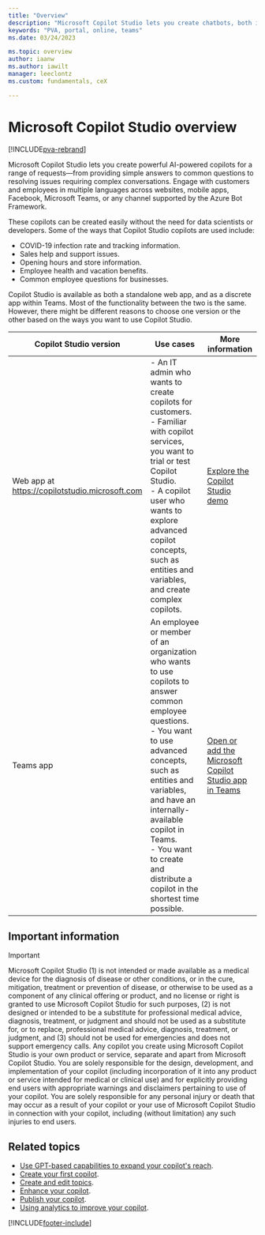 ```yaml
---
title: "Overview"
description: "Microsoft Copilot Studio lets you create chatbots, both in a dedicated online web app and as a Microsoft Teams app."
keywords: "PVA, portal, online, teams"
ms.date: 03/24/2023

ms.topic: overview
author: iaanw
ms.author: iawilt
manager: leeclontz
ms.custom: fundamentals, ceX

---
```


# Microsoft Copilot Studio overview

[!INCLUDE[pva-rebrand](includes/pva-rebrand.md)]

Microsoft Copilot Studio lets you create powerful AI-powered copilots for a range of requests—from providing simple answers to common questions to resolving issues requiring complex conversations. Engage with customers and employees in multiple languages across websites, mobile apps, Facebook, Microsoft Teams, or any channel supported by the Azure Bot Framework.

These copilots can be created easily without the need for data scientists or developers. Some of the ways that Copilot Studio copilots are used include:

- COVID-19 infection rate and tracking information.
- Sales help and support issues.
- Opening hours and store information.
- Employee health and vacation benefits.
- Common employee questions for businesses.

Copilot Studio is available as both a standalone web app, and as a discrete app within Teams. Most of the functionality between the two is the same. However, there might be different reasons to choose one version or the other based on the ways you want to use Copilot Studio.

| Copilot Studio version | Use cases | More information |
| -------------------------------- | --------- | ---------------- |
| Web app at https://copilotstudio.microsoft.com | - An IT admin who wants to create copilots for customers. <br> - Familiar with copilot services, you want to trial or test Copilot Studio.<br> - A copilot user who wants to explore advanced copilot concepts, such as entities and variables, and create complex copilots. | [Explore the Copilot Studio demo](https://web.powerva.microsoft.com/tryit?azure-portal=true) |
| Teams app | An employee or member of an organization who wants to use copilots to answer common employee questions. <br> - You want to use advanced concepts, such as entities and variables, and have an internally-available copilot in Teams.<br> - You want to create and distribute a copilot in the shortest time possible. | [Open or add the Microsoft Copilot Studio app in Teams](https://aka.ms/PVATeamsApp?azure-portal=true) |

## Important information

> [!IMPORTANT]
> <!-- Microsoft Legal required disclosure, do not modify -->
> Microsoft Copilot Studio (1) is not intended or made available as a medical device for the diagnosis of disease or other conditions, or in the cure, mitigation, treatment or prevention of disease, or otherwise to be used as a component of any clinical offering or product, and no license or right is granted to use Microsoft Copilot Studio for such purposes, (2) is not designed or intended to be a substitute for professional medical advice, diagnosis, treatment, or judgment and should not be used as a substitute for, or to replace, professional medical advice, diagnosis, treatment, or judgment, and (3) should not be used for emergencies and does not support emergency calls. Any copilot you create using Microsoft Copilot Studio is your own product or service, separate and apart from Microsoft Copilot Studio. You are solely responsible for the design, development, and implementation of your copilot (including incorporation of it into any product or service intended for medical or clinical use) and for explicitly providing end users with appropriate warnings and disclaimers pertaining to use of your copilot. You are solely responsible for any personal injury or death that may occur as a result of your copilot or your use of Microsoft Copilot Studio in connection with your copilot, including (without limitation) any such injuries to end users.

## Related topics

- [Use GPT-based capabilities to expand your copilot's reach](nlu-gpt-overview.md).
- [Create your first copilot](authoring-first-bot.md).
- [Create and edit topics](authoring-create-edit-topics.md).
- [Enhance your copilot](advanced-fundamentals.md).
- [Publish your copilot](publication-fundamentals-publish-channels.md).
- [Using analytics to improve your copilot](analytics-overview.md).

[!INCLUDE[footer-include](includes/footer-banner.md)]
